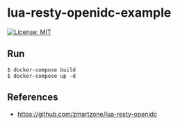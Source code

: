 # lua-resty-openidc-example
[![License: MIT](https://img.shields.io/badge/License-MIT-yellow.svg)](https://opensource.org/licenses/MIT)

## Run
```
$ docker-compose build
$ docker-compose up -d
```

## References
- https://github.com/zmartzone/lua-resty-openidc
